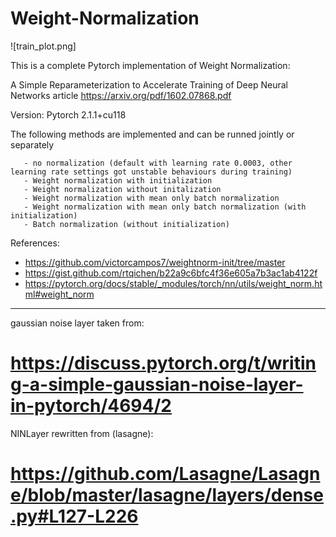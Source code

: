 # Weight-Normalization
![train_plot.png]

This is a complete Pytorch implementation of Weight Normalization:

A Simple Reparameterization to Accelerate Training of Deep Neural Networks article
https://arxiv.org/pdf/1602.07868.pdf

Version: Pytorch 2.1.1+cu118

The following methods are implemented and can be runned jointly or separately

       - no normalization (default with learning rate 0.0003, other learning rate settings got unstable behaviours during training)
       - Weight normalization with initialization
       - Weight normalization without initalization
       - Weight normalization with mean only batch normalization
       - Weight normalization with mean only batch normalization (with initialization)
       - Batch normalization (without initialization)

References:

-  https://github.com/victorcampos7/weightnorm-init/tree/master
-  https://gist.github.com/rtqichen/b22a9c6bfc4f36e605a7b3ac1ab4122f
-  https://pytorch.org/docs/stable/_modules/torch/nn/utils/weight_norm.html#weight_norm

----------------------------------------
gaussian noise layer taken from:
# https://discuss.pytorch.org/t/writing-a-simple-gaussian-noise-layer-in-pytorch/4694/2

NINLayer rewritten from (lasagne):
# https://github.com/Lasagne/Lasagne/blob/master/lasagne/layers/dense.py#L127-L226

